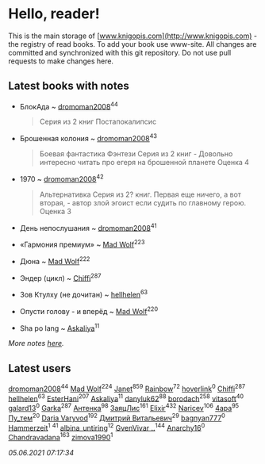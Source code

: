# Hello, reader!
This is the main storage of [www.knigopis.com](http://www.knigopis.com) - the registry of read books.
To add your book use www-site. All changes are committed and synchronized with this git repository.
Do not use pull requests to make changes here.


## Latest books with notes
* БлокАда ~ [dromoman2008](users/444/44461886-yandex)<sup>44</sup>
    > Серия из 2 книг
    > Постапокалипсис

* Брошенная колония ~ [dromoman2008](users/444/44461886-yandex)<sup>43</sup>
    > Боевая фантастика Фэнтези
    > Серия из 2 книг - Довольно интересно читать про егеря на брошенной планете
    > Оценка 4

* 1970 ~ [dromoman2008](users/444/44461886-yandex)<sup>42</sup>
    > Альтернативка
    > Серия из 2? книг. Первая еще ничего, а вот вторая, - автор злой эгоист если судить по главному герою.
    > Оценка 3

* День непослушания ~ [dromoman2008](users/444/44461886-yandex)<sup>41</sup>

* «Гармония премиум» ~ [Mad Wolf](users/947/94738840-vkontakte)<sup>223</sup>

* Дюна ~ [Mad Wolf](users/947/94738840-vkontakte)<sup>222</sup>

* Эндер (цикл) ~ [Chiffi](users/105/105831994080785626680-google)<sup>287</sup>

* Зов Ктулху (не дочитан) ~ [hellhelen](users/248/248300842-vkontakte)<sup>63</sup>

* Опусти голову - и вперёд ~ [Mad Wolf](users/947/94738840-vkontakte)<sup>220</sup>

* Sha po lang ~ [Askaliya](users/326/326783541-vkontakte)<sup>11</sup>


_More notes [here](latest_books_with_notes.md)._


## Latest users
[dromoman2008](users/444/44461886-yandex)<sup>44</sup> 
[Mad Wolf](users/947/94738840-vkontakte)<sup>224</sup> 
[Janet](users/108/108113656204404967440-google)<sup>859</sup> 
[Rainbow](users/109/109787328219839805802-google)<sup>72</sup> 
[hoverlink](users/118/118958415-vkontakte)<sup>0</sup> 
[Chiffi](users/105/105831994080785626680-google)<sup>287</sup> 
[hellhelen](users/248/248300842-vkontakte)<sup>63</sup> 
[EsterHani](users/305/30558181-vkontakte)<sup>207</sup> 
[Askaliya](users/326/326783541-vkontakte)<sup>11</sup> 
[danyluk62](users/374/374149854-vkontakte)<sup>88</sup> 
[borodach](users/157/15706320-vkontakte)<sup>258</sup> 
[vitasoft](users/474/47446642-vkontakte)<sup>40</sup> 
[galard13](users/137/1372460683-yandex)<sup>0</sup> 
[Garka](users/115/115753719718250012620-google)<sup>287</sup> 
[Антенка](users/118/118158645037334943900-google)<sup>98</sup> 
[ЗаяцЛис](users/112/112388384595246311466-google)<sup>161</sup> 
[Elixir](users/115/115826717712507836033-google)<sup>432</sup> 
[Naricev](users/107/107090515204537133928-google)<sup>106</sup> 
[4apa](users/117/117392596378069249667-google)<sup>95</sup> 
[Пу_тем](users/344/3448154788585127-facebook)<sup>20</sup> 
[Daria Varyvod](users/829/829893410524253-facebook)<sup>192</sup> 
[Дмитрий Витальевич](users/116/116650782618177766821-googleplus)<sup>29</sup> 
[bagnyan777](users/275/2756136091613116923-mailru)<sup>0</sup> 
[Hammerzeit](users/103/103389838241993724492-google)<sup>1</sup> 
[](users/153/1537586159620888-facebook)<sup>41</sup> 
[albina_untiring](users/257/2579695-vkontakte)<sup>12</sup> 
[GvenVivar ..](users/158/158266434925901-facebook)<sup>144</sup> 
[Anarchy16](users/103/103241427589325528077-google)<sup>0</sup> 
[Chandravadana](users/105/105866022348292919948-google)<sup>163</sup> 
[zimova1990](users/111/111025093-yandex)<sup>1</sup> 


_05.06.2021 07:17:34_
